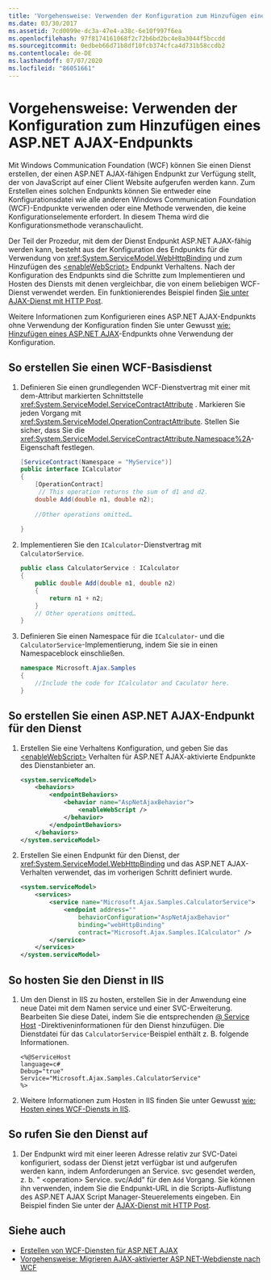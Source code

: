 ```yaml
---
title: 'Vorgehensweise: Verwenden der Konfiguration zum Hinzufügen eines ASP.NET AJAX-Endpunkts'
ms.date: 03/30/2017
ms.assetid: 7cd0099e-dc3a-47e4-a38c-6e10f997f6ea
ms.openlocfilehash: 97f8174161068f2c72b6bd2bc4e8a3044f5bccdd
ms.sourcegitcommit: 0edbeb66d71b8df10fcb374cfca4d731b58ccdb2
ms.contentlocale: de-DE
ms.lasthandoff: 07/07/2020
ms.locfileid: "86051661"
---
```

# <a name="how-to-use-configuration-to-add-an-aspnet-ajax-endpoint"></a>Vorgehensweise: Verwenden der Konfiguration zum Hinzufügen eines ASP.NET AJAX-Endpunkts
Mit Windows Communication Foundation (WCF) können Sie einen Dienst erstellen, der einen ASP.NET AJAX-fähigen Endpunkt zur Verfügung stellt, der von JavaScript auf einer Client Website aufgerufen werden kann. Zum Erstellen eines solchen Endpunkts können Sie entweder eine Konfigurationsdatei wie alle anderen Windows Communication Foundation (WCF)-Endpunkte verwenden oder eine Methode verwenden, die keine Konfigurationselemente erfordert. In diesem Thema wird die Konfigurationsmethode veranschaulicht.  
  
 Der Teil der Prozedur, mit dem der Dienst Endpunkt ASP.NET AJAX-fähig werden kann, besteht aus der Konfiguration des Endpunkts für die Verwendung von <xref:System.ServiceModel.WebHttpBinding> und zum Hinzufügen des [\<enableWebScript>](../../configure-apps/file-schema/wcf/enablewebscript.md) Endpunkt Verhaltens. Nach der Konfiguration des Endpunkts sind die Schritte zum Implementieren und Hosten des Diensts mit denen vergleichbar, die von einem beliebigen WCF-Dienst verwendet werden. Ein funktionierendes Beispiel finden [Sie unter AJAX-Dienst mit HTTP Post](../samples/ajax-service-using-http-post.md).  
  
 Weitere Informationen zum Konfigurieren eines ASP.NET AJAX-Endpunkts ohne Verwendung der Konfiguration finden Sie unter Gewusst [wie: Hinzufügen eines ASP.NET AJAX](how-to-add-an-aspnet-ajax-endpoint-without-using-configuration.md)-Endpunkts ohne Verwendung der Konfiguration.  
  
## <a name="to-create-a-basic-wcf-service"></a>So erstellen Sie einen WCF-Basisdienst  
  
1. Definieren Sie einen grundlegenden WCF-Dienstvertrag mit einer mit dem-Attribut markierten Schnittstelle <xref:System.ServiceModel.ServiceContractAttribute> . Markieren Sie jeden Vorgang mit <xref:System.ServiceModel.OperationContractAttribute>. Stellen Sie sicher, dass Sie die <xref:System.ServiceModel.ServiceContractAttribute.Namespace%2A>-Eigenschaft festlegen.  
  
    ```csharp
    [ServiceContract(Namespace = "MyService")]  
    public interface ICalculator  
    {  
        [OperationContract]  
         // This operation returns the sum of d1 and d2.  
        double Add(double n1, double n2);  
  
        //Other operations omitted…  
  
    }  
    ```  
  
2. Implementieren Sie den `ICalculator`-Dienstvertrag mit `CalculatorService`.  
  
    ```csharp
    public class CalculatorService : ICalculator  
    {  
        public double Add(double n1, double n2)  
        {  
            return n1 + n2;  
        }
        // Other operations omitted…
    }
    ```  
  
3. Definieren Sie einen Namespace für die `ICalculator`- und die `CalculatorService`-Implementierung, indem Sie sie in einen Namespaceblock einschließen.  
  
    ```csharp
    namespace Microsoft.Ajax.Samples
    {  
        //Include the code for ICalculator and Caculator here.  
    }  
    ```  
  
## <a name="to-create-an-aspnet-ajax-endpoint-for-the-service"></a>So erstellen Sie einen ASP.NET AJAX-Endpunkt für den Dienst  
  
1. Erstellen Sie eine Verhaltens Konfiguration, und geben Sie das [\<enableWebScript>](../../configure-apps/file-schema/wcf/enablewebscript.md) Verhalten für ASP.NET AJAX-aktivierte Endpunkte des Dienstanbieter an.  
  
    ```xml  
    <system.serviceModel>  
        <behaviors>  
            <endpointBehaviors>  
                <behavior name="AspNetAjaxBehavior">  
                    <enableWebScript />  
                </behavior>  
            </endpointBehaviors>  
        </behaviors>  
    </system.serviceModel>  
    ```  
  
2. Erstellen Sie einen Endpunkt für den Dienst, der <xref:System.ServiceModel.WebHttpBinding> und das ASP.NET AJAX-Verhalten verwendet, das im vorherigen Schritt definiert wurde.  
  
    ```xml  
    <system.serviceModel>  
        <services>  
            <service name="Microsoft.Ajax.Samples.CalculatorService">  
                <endpoint address=""  
                    behaviorConfiguration="AspNetAjaxBehavior"
                    binding="webHttpBinding"  
                    contract="Microsoft.Ajax.Samples.ICalculator" />  
            </service>  
        </services>  
    </system.serviceModel>
    ```  
  
## <a name="to-host-the-service-in-iis"></a>So hosten Sie den Dienst in IIS  
  
1. Um den Dienst in IIS zu hosten, erstellen Sie in der Anwendung eine neue Datei mit dem Namen service und einer SVC-Erweiterung. Bearbeiten Sie diese Datei, indem Sie die entsprechenden [ \@ Service Host](../../configure-apps/file-schema/wcf-directive/servicehost.md) -Direktiveninformationen für den Dienst hinzufügen. Die Dienstdatei für das `CalculatorService`-Beispiel enthält z.&#160;B. folgende Informationen.  
  
    ```aspx-csharp
    <%@ServiceHost
    language=c#
    Debug="true"
    Service="Microsoft.Ajax.Samples.CalculatorService"  
    %>  
    ```  
  
2. Weitere Informationen zum Hosten in IIS finden Sie unter Gewusst [wie: Hosten eines WCF-Diensts in IIS](how-to-host-a-wcf-service-in-iis.md).  
  
## <a name="to-call-the-service"></a>So rufen Sie den Dienst auf  
  
1. Der Endpunkt wird mit einer leeren Adresse relativ zur SVC-Datei konfiguriert, sodass der Dienst jetzt verfügbar ist und aufgerufen werden kann, indem Anforderungen an Service. svc gesendet werden, z. b. " \<operation> Service. svc/Add" für den `Add` Vorgang. Sie können ihn verwenden, indem Sie die Endpunkt-URL in die Scripts-Auflistung des ASP.NET AJAX Script Manager-Steuerelements eingeben. Ein Beispiel finden Sie unter der [AJAX-Dienst mit HTTP Post](../samples/ajax-service-using-http-post.md).  
  
## <a name="see-also"></a>Siehe auch

- [Erstellen von WCF-Diensten für ASP.NET AJAX](creating-wcf-services-for-aspnet-ajax.md)
- [Vorgehensweise: Migrieren AJAX-aktivierter ASP.NET-Webdienste nach WCF](how-to-migrate-ajax-enabled-aspnet-web-services-to-wcf.md)
